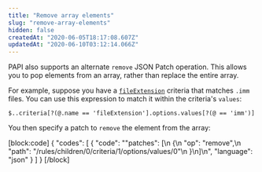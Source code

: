 ```yaml
---
title: "Remove array elements"
slug: "remove-array-elements"
hidden: false
createdAt: "2020-06-05T18:17:08.607Z"
updatedAt: "2020-06-10T03:12:14.066Z"
---
```

PAPI also supports an alternate `remove` JSON Patch operation.  This allows you to pop elements from an array, rather than replace the entire array.

For example, suppose you have a [`fileExtension`](https://learn.akamai.com/en-us/api/core_features/property_manager/vlatest.html#fileextension) criteria that matches `.imm` files. You can use this expression to match it within the criteria's `values`:

```
$..criteria[?(@.name == 'fileExtension'].options.values[?(@ == 'imm')]
```

You then specify a patch to `remove` the element from the array:

[block:code]
{
  "codes": [
    {
      "code": "\"patches\": [\n    {\n        \"op\": \"remove\",\n        \"path\": \"/rules/children/0/criteria/1/options/values/0\"\n    }\n]\n",
      "language": "json"
    }
  ]
}
[/block]